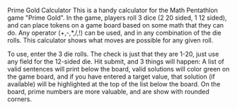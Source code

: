 Prime Gold Calculator
This is a handy calculator for the Math Pentathlon game "Prime Gold".  In the game, players
roll 3 dice (2 20 sided, 1 12 sided), and can place tokens on a game board based on some math
that they can do.  Any operator (+,-,*,/,!) can be used, and in any combination of the die
rolls.  This calculator shows what moves are possible for any given roll.

To use, enter the 3 die rolls.  The check is just that they are 1-20, just use any field for the 
12-sided die.  Hit submit, and 3 things will happen:  A list of valid sentences will print below the board,
valid solutions will color green on the game board, and if you have entered a target value, that 
solution (if available) will be highlighted at the top of the list below the board.  On the board,
prime numbers are more valuable, and are show with rounded corners.


